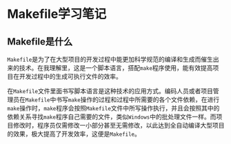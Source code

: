 # Makefile学习笔记
## Makefile是什么
`Makefile`是为了在大型项目的开发过程中能更加科学规范的编译和生成而催生出来的技术。在我理解里，这是一个脚本语言，搭配`make`程序使用，能有效提高项目在开发过程中的生成可执行文件的效率。

在`Makefile`文件里面书写脚本语言是这种技术的应用方式。编码人员或者项目管理员在`Makefile`中书写`make`操作的过程和过程中所需要的各个文件依赖，在进行`make`操作时，`make`程序会按照`Makefile`文件中所写操作执行，并且会按照其中的依赖关系寻找`make`程序自己需要的文件，类似`Windows`中的批处理文件一样。而项目修改时，程序员仅需修改一小部分甚至无需修改，以此达到全自动编译大型项目的效果，极大提高了开发效率，这便是`Makefile`。


